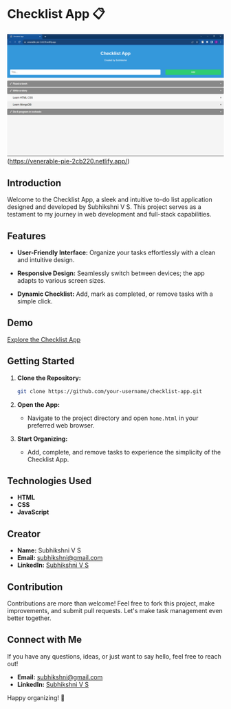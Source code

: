 # Checklist App 📋

![Checklist App](https://github.com/Subhikshni/Checklist-Website/blob/main/Screenshot%20(91).png)(https://venerable-pie-2cb220.netlify.app/)

## Introduction

Welcome to the Checklist App, a sleek and intuitive to-do list application designed and developed by Subhikshni V S. This project serves as a testament to my journey in web development and full-stack capabilities.

## Features

- **User-Friendly Interface:** Organize your tasks effortlessly with a clean and intuitive design.
  
- **Responsive Design:** Seamlessly switch between devices; the app adapts to various screen sizes.

- **Dynamic Checklist:** Add, mark as completed, or remove tasks with a simple click.

## Demo

[Explore the Checklist App](link_to_live_demo)

## Getting Started

1. **Clone the Repository:**
   ```bash
   git clone https://github.com/your-username/checklist-app.git
   ```

2. **Open the App:**
   - Navigate to the project directory and open `home.html` in your preferred web browser.

3. **Start Organizing:**
   - Add, complete, and remove tasks to experience the simplicity of the Checklist App.

## Technologies Used

- **HTML**
- **CSS**
- **JavaScript**

## Creator

- **Name:** Subhikshni V S
- **Email:** subhikshni@gmail.com
- **LinkedIn:** [Subhikshni V S](https://www.linkedin.com/in/subhikshni-v-s-33b971227)

## Contribution

Contributions are more than welcome! Feel free to fork this project, make improvements, and submit pull requests. Let's make task management even better together.

## Connect with Me

If you have any questions, ideas, or just want to say hello, feel free to reach out!

- **Email:** subhikshni@gmail.com
- **LinkedIn:** [Subhikshni V S](https://www.linkedin.com/in/subhikshni-v-s-33b971227)

Happy organizing! 🚀
```
